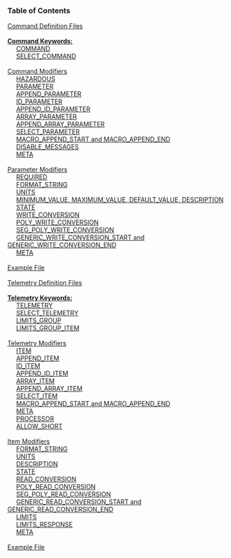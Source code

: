### Table of Contents

<span>[Command Definition Files](#command-definition-files)</span><br/>
<br/>
<span>[**Command Keywords:**](#**command-keywords:**)</span><br/>
&nbsp;&nbsp;&nbsp;&nbsp; [COMMAND](#command)<br/>
&nbsp;&nbsp;&nbsp;&nbsp; [SELECT_COMMAND](#selectcommand)<br/>
<br/>
<span>[Command Modifiers](#command-modifiers)</span><br/>
&nbsp;&nbsp;&nbsp;&nbsp; [HAZARDOUS](#hazardous)<br/>
&nbsp;&nbsp;&nbsp;&nbsp; [PARAMETER](#parameter)<br/>
&nbsp;&nbsp;&nbsp;&nbsp; [APPEND_PARAMETER](#appendparameter)<br/>
&nbsp;&nbsp;&nbsp;&nbsp; [ID_PARAMETER](#idparameter)<br/>
&nbsp;&nbsp;&nbsp;&nbsp; [APPEND_ID_PARAMETER](#appendidparameter)<br/>
&nbsp;&nbsp;&nbsp;&nbsp; [ARRAY_PARAMETER](#arrayparameter)<br/>
&nbsp;&nbsp;&nbsp;&nbsp; [APPEND_ARRAY_PARAMETER](#appendarrayparameter)<br/>
&nbsp;&nbsp;&nbsp;&nbsp; [SELECT_PARAMETER](#selectparameter)<br/>
&nbsp;&nbsp;&nbsp;&nbsp; [MACRO_APPEND_START and MACRO_APPEND_END](#macroappendstart-and-macroappendend)<br/>
&nbsp;&nbsp;&nbsp;&nbsp; [DISABLE_MESSAGES](#disablemessages)<br/>
&nbsp;&nbsp;&nbsp;&nbsp; [META](#meta)<br/>
<br/>
<span>[Parameter Modifiers](#parameter-modifiers)</span><br/>
&nbsp;&nbsp;&nbsp;&nbsp; [REQUIRED](#required)<br/>
&nbsp;&nbsp;&nbsp;&nbsp; [FORMAT_STRING](#formatstring)<br/>
&nbsp;&nbsp;&nbsp;&nbsp; [UNITS](#units)<br/>
&nbsp;&nbsp;&nbsp;&nbsp; [MINIMUM_VALUE, MAXIMUM_VALUE, DEFAULT_VALUE, DESCRIPTION](#minimumvalue,-maximumvalue,-defaultvalue,-description)<br/>
&nbsp;&nbsp;&nbsp;&nbsp; [STATE](#state)<br/>
&nbsp;&nbsp;&nbsp;&nbsp; [WRITE_CONVERSION](#writeconversion)<br/>
&nbsp;&nbsp;&nbsp;&nbsp; [POLY_WRITE_CONVERSION](#polywriteconversion)<br/>
&nbsp;&nbsp;&nbsp;&nbsp; [SEG_POLY_WRITE_CONVERSION](#segpolywriteconversion)<br/>
&nbsp;&nbsp;&nbsp;&nbsp; [GENERIC_WRITE_CONVERSION_START and GENERIC_WRITE_CONVERSION_END](#genericwriteconversionstart-and-genericwriteconversionend)<br/>
&nbsp;&nbsp;&nbsp;&nbsp; [META](#meta)<br/>
<br/>
<span>[Example File](#example-file)</span><br/>
<br/>
<span>[Telemetry Definition Files](#telemetry-definition-files)</span><br/>
<br/>
<span>[**Telemetry Keywords:**](#**telemetry-keywords:**)</span><br/>
&nbsp;&nbsp;&nbsp;&nbsp; [TELEMETRY](#telemetry)<br/>
&nbsp;&nbsp;&nbsp;&nbsp; [SELECT_TELEMETRY](#selecttelemetry)<br/>
&nbsp;&nbsp;&nbsp;&nbsp; [LIMITS_GROUP](#limitsgroup)<br/>
&nbsp;&nbsp;&nbsp;&nbsp; [LIMITS_GROUP_ITEM](#limitsgroupitem)<br/>
<br/>
<span>[Telemetry Modifiers](#telemetry-modifiers)</span><br/>
&nbsp;&nbsp;&nbsp;&nbsp; [ITEM](#item)<br/>
&nbsp;&nbsp;&nbsp;&nbsp; [APPEND_ITEM](#appenditem)<br/>
&nbsp;&nbsp;&nbsp;&nbsp; [ID_ITEM](#iditem)<br/>
&nbsp;&nbsp;&nbsp;&nbsp; [APPEND_ID_ITEM](#appendiditem)<br/>
&nbsp;&nbsp;&nbsp;&nbsp; [ARRAY_ITEM](#arrayitem)<br/>
&nbsp;&nbsp;&nbsp;&nbsp; [APPEND_ARRAY_ITEM](#appendarrayitem)<br/>
&nbsp;&nbsp;&nbsp;&nbsp; [SELECT_ITEM](#selectitem)<br/>
&nbsp;&nbsp;&nbsp;&nbsp; [MACRO_APPEND_START and MACRO_APPEND_END](#macroappendstart-and-macroappendend)<br/>
&nbsp;&nbsp;&nbsp;&nbsp; [META](#meta)<br/>
&nbsp;&nbsp;&nbsp;&nbsp; [PROCESSOR](#processor)<br/>
&nbsp;&nbsp;&nbsp;&nbsp; [ALLOW_SHORT](#allowshort)<br/>
<br/>
<span>[Item Modifiers](#item-modifiers)</span><br/>
&nbsp;&nbsp;&nbsp;&nbsp; [FORMAT_STRING](#formatstring)<br/>
&nbsp;&nbsp;&nbsp;&nbsp; [UNITS](#units)<br/>
&nbsp;&nbsp;&nbsp;&nbsp; [DESCRIPTION](#description)<br/>
&nbsp;&nbsp;&nbsp;&nbsp; [STATE](#state)<br/>
&nbsp;&nbsp;&nbsp;&nbsp; [READ_CONVERSION](#readconversion)<br/>
&nbsp;&nbsp;&nbsp;&nbsp; [POLY_READ_CONVERSION](#polyreadconversion)<br/>
&nbsp;&nbsp;&nbsp;&nbsp; [SEG_POLY_READ_CONVERSION](#segpolyreadconversion)<br/>
&nbsp;&nbsp;&nbsp;&nbsp; [GENERIC_READ_CONVERSION_START and GENERIC_READ_CONVERSION_END](#genericreadconversionstart-and-genericreadconversionend)<br/>
&nbsp;&nbsp;&nbsp;&nbsp; [LIMITS](#limits)<br/>
&nbsp;&nbsp;&nbsp;&nbsp; [LIMITS_RESPONSE](#limitsresponse)<br/>
&nbsp;&nbsp;&nbsp;&nbsp; [META](#meta)<br/>
<br/>
<span>[Example File](#example-file)</span><br/>
